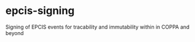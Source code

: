 # epcis-signing
Signing of EPCIS events for tracability and immutability within in COPPA and beyond
